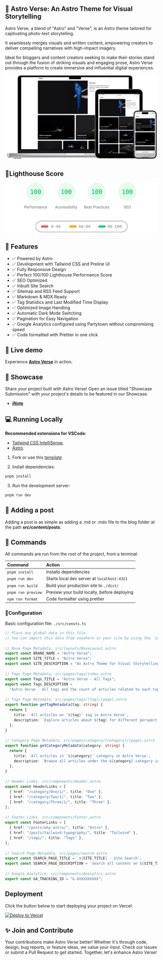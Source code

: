 ## 🚀 **Astro Verse**: An Astro Theme for Visual Storytelling

Astro Verse, a blend of "Astro" and "Verse", is an Astro theme tailored for captivating photo-text storytelling. 

It seamlessly merges visuals and written content, empowering creators to deliver compelling narratives with high-impact imagery. 

Ideal for bloggers and content creators seeking to make their stories stand out through the fusion of striking visuals and engaging prose, Astro Verse provides a platform to create immersive and influential digital experiences.

<img src="public/screenshot.webp" alt="Astro Verse Screenshot" />

## 💯Lighthouse Score

<p align="center">
  <a href="https://pagespeed.web.dev/analysis?url=https%3A%2F%2Fastroverse.inote.xyz%2F">
    <img width="510" alt="Astro Verse Lighthouse Score" src="public/astroverse-lighthouse-score.svg">
  <a>
</p>

## 🎉 Features

- ✅ Powered by Astro
- ✅ Development with Tailwind CSS and Preline UI
- ✅ Fully Responsive Design
- ✅ Perfect 100/100 Lighthouse Performance Score
- ✅ SEO Optimized
- ✅ Inbuilt Site Search
- ✅ Sitemap and RSS Feed Support
- ✅ Markdown & MDX Ready
- ✅ Tag Statistics and Last Modified Time Display
- ✅ Optimized Image Handling
- ✅ Automatic Dark Mode Switching
- ✅ Pagination for Easy Navigation
- ✅ Google Analytics configured using Partytown without compromising speed
- ✅ Code formatted with Prettier in one click

## 🎡 Live demo

Experience [**Astro Verse**](https://astroverse.inote.xyz) in action.

## 🌆 Showcase

Share your project built with Astro Verse! Open an issue titled "Showcase Submission" with your project's details to be featured in our Showcase.

- [**iNote**](https://inote.xyz)

## 💻 Running Locally

**Recommended extensions for VSCode:**

- [Tailwind CSS IntelliSense](https://marketplace.visualstudio.com/items?itemName=bradlc.vscode-tailwindcss).
- [Astro](https://marketplace.visualstudio.com/items?itemName=astro-build.astro-vscode).

1. Fork or use this [template](https://github.com/isooosi/AstroVerse)

2. Install dependencies:

```bash
pnpm install
```

3. Run the development server:

```bash
pnpm run dev
```

## 📄 Adding a post

Adding a post is as simple as adding a .md or .mdx file to the blog folder at the path **src/content/posts**.

## 🧞 Commands

All commands are run from the root of the project, from a terminal:

| Command            | Action                                       |
| :----------------- | :------------------------------------------- |
| `pnpm install`     | Installs dependencies                        |
| `pnpm run dev`     | Starts local dev server at `localhost:4321`  |
| `pnpm run build`   | Build your production site to `./dist/`      |
| `pnpm run preview` | Preview your build locally, before deploying |
| `npm run format`   | Code formatter using prettier                |

### 🔧Configuration

Basic configuration file: `./src/consts.ts`

```ts
// Place any global data in this file.
// You can import this data from anywhere in your site by using the `import` keyword.

// Base Page Metadata, src/layouts/BaseLayout.astro
export const BRAND_NAME = "Astro Verse";
export const SITE_TITLE = "Astro Verse";
export const SITE_DESCRIPTION = "An Astro Theme for Visual Storytelling";

// Tags Page Metadata, src/pages/tags/index.astro
export const Tags_TITLE = "Astro Verse - All Tags";
export const Tags_DESCRIPTION =
  "Astro Verse - All tags and the count of articles related to each tag";

// Tags Page Metadata, src/pages/tags/[tag]/[page].astro
export function getTagMetadata(tag: string) {
  return {
    title: `All articles on '${tag}' tag in Astro Verse`,
    description: `Explore articles about ${tag} for different perspectives and in-depth analysis.`,
  };
}

// Category Page Metadata, src/pages/category/[category]/[page].astro
export function getCategoryMetadata(category: string) {
  return {
    title: `All articles in '${category}' category in Astro Verse`,
    description: `Browse all articles under the ${category} category in Astro Verse`,
  };
}

// Header Links, src/components/Header.astro
export const HeaderLinks = [
  { href: "/category/One/1/", title: "One" },
  { href: "/category/Two/1/", title: "Two" },
  { href: "/category/Three/1/", title: "Three" },
];

// Footer Links, src/components/Footer.astro
export const FooterLinks = [
  { href: "/posts/why-astro/", title: "Astro" },
  { href: "/posts/tailwind-typography/", title: "Tailwind" },
  { href: "/tags/", title: "Tags" },
];

// Search Page Metadata, src/pages/search.astro
export const SEARCH_PAGE_TITLE = `${SITE_TITLE} - Site Search`;
export const SEARCH_PAGE_DESCRIPTION = `Search all content on ${SITE_TITLE}`;

// Google Analytics, src/components/Analytics.astro
export const GA_TRACKING_ID = "G-XXXXXXXXXX";
```

## Deployment

Click the button below to start deploying your project on Vercel:

[![Deploy to Vercel](https://vercel.com/button)](https://vercel.com/import/project?template=https://github.com/isooosi/astroverse)

## ✨ Join and Contribute

Your contributions make Astro Verse better! Whether it's through code, design, bug reports, or feature ideas, we value your input. Check our Issues or submit a Pull Request to get started. Together, let's enhance Astro Verse!
